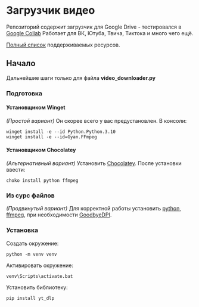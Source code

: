 # Загрузчик видео #
Репозиторий содержит загрузчик для Google Drive - тестировался в [Google Collab](https://colab.research.google.com/)
Работает для ВК, Ютуба, Твича, Тиктока и много чего ещё.

[Полный список](https://github.com/yt-dlp/yt-dlp/blob/master/supportedsites.md) поддерживаемых ресурсов.

## Начало ##
Дальнейшие шаги только для файла **video_downloader.py**
### Подготовка ###
#### Установщиком Winget ####
*(Простой вариант)*
Он скорее всего у вас предустановлен.
В консоли:
```
winget install -e --id Python.Python.3.10
winget install -e --id=Gyan.FFmpeg  
```
#### Установщиком Chocolatey ####
*(Альтернативный вариант)*
Установить [Chocolatey](https://chocolatey.org/install).
После установки ввести:
```
choko install python ffmpeg
```
### Из сурс файлов ###
*(Продвинутый вариант)*
Для корректной работы установить [python](https://www.python.org/downloads/), [ffmpeg](https://github.com/GyanD/codexffmpeg/releases/), при необходимости [GoodbyeDPI](https://github.com/ValdikSS/GoodbyeDPI/releases).

### Установка ###
Создать окружение:
```
python -m venv venv
```
Активировать окружение:
```
venv\Scripts\activate.bat
```
Установить библиотеку:
```
pip install yt_dlp
```